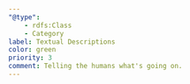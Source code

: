 ```yaml
---
"@type":
    - rdfs:Class
    - Category
label: Textual Descriptions
color: green
priority: 3
comment: Telling the humans what's going on.
---
```

